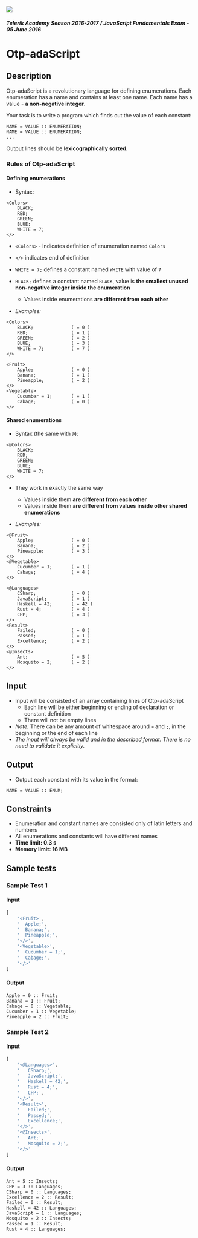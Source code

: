 <img src="https://raw.githubusercontent.com/TelerikAcademy/Common/master/logos/telerik-header-logo.png" />

#### _Telerik Academy Season 2016-2017 / JavaScript Fundamentals Exam - 05 June 2016_

# Otp-adaScript

## Description
Otp-adaScript is a revolutionary language for defining enumerations. Each enumeration has a name and contains at least one name. Each name has a value - **a non-negative integer**.

Your task is to write a program which finds out the value of each constant:

```
NAME = VALUE :: ENUMERATION;
NAME = VALUE :: ENUMERATION;
...
```

Output lines should be **lexicographically sorted**.

### Rules of Otp-adaScript

#### Defining enumerations
- Syntax:

```
<Colors>
	BLACK;
	RED;
	GREEN;
	BLUE;
	WHITE = 7;
</>
```

- `<Colors>` - Indicates definition of enumeration named `Colors`
- `</>` indicates end of definition
- `WHITE = 7;` defines a constant named `WHITE` with value of `7`
- `BLACK;` defines a constant named `BLACK`, value is **the smallest unused non-negative integer inside the enumeration**
  - Values inside enumerations **are different from each other**

- _Examples:_

```
<Colors>
	BLACK;              ( = 0 )
	RED;                ( = 1 )
	GREEN;              ( = 2 )
	BLUE;               ( = 3 )
	WHITE = 7;          ( = 7 )
</>
```

```
<Fruit>
	Apple;              ( = 0 )
	Banana;             ( = 1 )
	Pineapple;          ( = 2 )
</>
<Vegetable>
	Cucumber = 1;       ( = 1 )
	Cabage;             ( = 0 )
</>
```

#### Shared enumerations
- Syntax (the same with `@`):

```
<@Colors>
	BLACK;
	RED;
	GREEN;
	BLUE;
	WHITE = 7;
</>
```

- They work in exactly the same way
  - Values inside them **are different from each other**
  - Values inside them **are different from values inside other shared enumerations**

- _Examples:_

```
<@Fruit>
	Apple;              ( = 0 )
	Banana;             ( = 2 )
	Pineapple;          ( = 3 )
</>
<@Vegetable>
	Cucumber = 1;       ( = 1 )
	Cabage;             ( = 4 )
</>
```

```
<@Languages>
	CSharp;             ( = 0 )
	JavaScript;         ( = 1 )
	Haskell = 42;       ( = 42 )
	Rust = 4;           ( = 4 )
	CPP;                ( = 3 )
</>
<Result>
	Failed;             ( = 0 )
	Passed;             ( = 1 )
	Excellence;         ( = 2 )
</>
<@Insects>
	Ant;                ( = 5 )
	Mosquito = 2;       ( = 2 )
</>
```

## Input
- Input will be consisted of an array containing lines of Otp-adaScript
  - Each line will be either beginning or ending of declaration or constant definition
  - There will not be empty lines
- _Note:_ There can be any amount of whitespace around `=` and `;`, in the beginning or the end of each line
- _The input will always be valid and in the described format. There is no need to validate it explicitly._

## Output
- Output each constant with its value in the format:

```
NAME = VALUE :: ENUM;
```

## Constraints
- Enumeration and constant names are consisted only of latin letters and numbers
- All enumerations and constants will have different names
- **Time limit: 0.3 s**
- **Memory limit: 16 MB**

## Sample tests

### Sample Test 1

#### Input
```js
[
	'<Fruit>',
	'  Apple;',
	'  Banana;',
	'  Pineapple;',
	'</>',
	'<Vegetable>',
	'  Cucumber = 1;',
	'  Cabage;',
	'</>'
]
```

#### Output
```
Apple = 0 :: Fruit;
Banana = 1 :: Fruit;
Cabage = 0 :: Vegetable;
Cucumber = 1 :: Vegetable;
Pineapple = 2 :: Fruit;
```

### Sample Test 2

#### Input
```js
[
	'<@Languages>',
	'	CSharp;',
	'	JavaScript;',
	'	Haskell = 42;',
	'	Rust = 4;',
	'	CPP;',
	'</>',
	'<Result>',
	'	Failed;',
	'	Passed;',
	'	Excellence;',
	'</>',
	'<@Insects>',
	'	Ant;',
	'	Mosquito = 2;',
	'</>'
]
```

#### Output
```
Ant = 5 :: Insects;
CPP = 3 :: Languages;
CSharp = 0 :: Languages;
Excellence = 2 :: Result;
Failed = 0 :: Result;
Haskell = 42 :: Languages;
JavaScript = 1 :: Languages;
Mosquito = 2 :: Insects;
Passed = 1 :: Result;
Rust = 4 :: Languages;
```